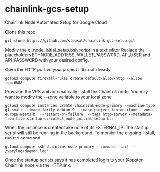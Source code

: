 # chainlink-gcs-setup
Chainlink Node Automated Setup for Google Cloud 

Clone this repo

```git clone https://github.com/stepsal/chainlink-gcs-setup.git```

Modify the cl_node_initial_setup.bsh script in a text editor
Replace the placeholders ETHNODE_ADDRESS, WALLET_PASSWORD, API_USER and API_PASSWORD with your desired config.

Open the HTTP port on your project If its not already.

```gcloud compute firewall-rules create default-allow-http --allow tcp:6688```

Provision the VPS and automatically install the Chainlink node. You may want to modify the --zone variable to your local zone.

 ```gcloud compute instances create chainlink-node-primary --machine-type g1-small --image-family debian-9 --image-project debian-cloud --zone europe-west1-b  --restart-on-failure  --tags http-server --metadata-from-file startup-script=cl_node_initial_setup.bsh```

When the instance is created take note of its EXTERNAL_IP.
The startup script will still be running in the background. To monitor the ongoing install, run the command.

 ```gcloud compute ssh chainlink-node-primary --command 'tail -f /var/log/daemon.log'```

Once the startup scripts says it has completed login to your (Ropsten) Chainlink node via the HTTP link.
